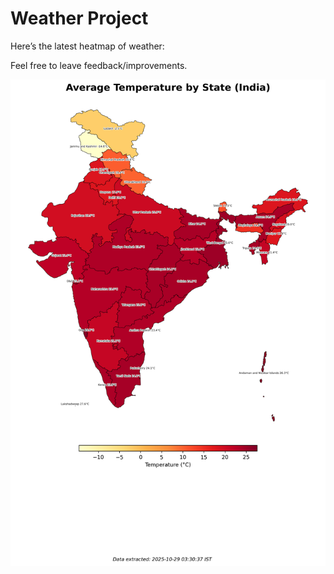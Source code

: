 # Weather Project

Here’s the latest heatmap of weather:

Feel free to leave feedback/improvements.

![India Heatmap](docs/assets/india_heatmap.png?v=013D07)
